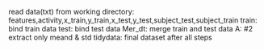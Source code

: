 

read data(txt) from working directory:  features,activity,x_train,y_train,x_test,y_test,subject_test,subject_train
train: bind train data
test: bind test data
Mer_dt: merge train and test data
A: #2 extract only meand & std
tidydata: final dataset after all steps
